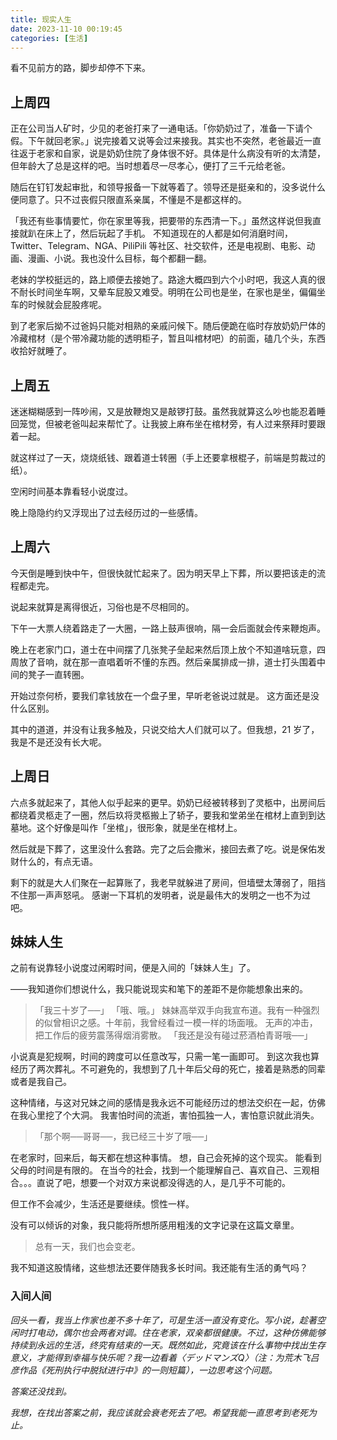 ```yaml
---
title: 现实人生
date: 2023-11-10 00:19:45
categories: [生活]
---
```


看不见前方的路，脚步却停不下来。

<!-- more -->

## 上周四

正在公司当人矿时，少见的老爸打来了一通电话。「你奶奶过了，准备一下请个假。下午就回老家。」说完接着又说等会过来接我。其实也不突然，老爸最近一直往返于老家和自家，说是奶奶住院了身体很不好。具体是什么病没有听的太清楚，但年龄大了总是这样的吧。当时想着尽一尽孝心，便打了三千元给老爸。

随后在钉钉发起审批，和领导报备一下就等着了。领导还是挺亲和的，没多说什么便同意了。只不过丧假只限直系亲属，不懂是不是都这样的。

「我还有些事情要忙，你在家里等我，把要带的东西清一下。」虽然这样说但我直接就趴在床上了，然后玩起了手机。
不知道现在的人都是如何消磨时间，Twitter、Telegram、NGA、PiliPili 等社区、社交软件，还是电视剧、电影、动画、漫画、小说。我也没什么目标，每个都翻一翻。

老妹的学校挺远的，路上顺便去接她了。路途大概四到六个小时吧，我这人真的很不耐长时间坐车啊，又晕车屁股又难受。明明在公司也是坐，在家也是坐，偏偏坐车的时候就会屁股疼呢。

到了老家后拗不过爸妈只能对相熟的亲戚问候下。随后便跪在临时存放奶奶尸体的冷藏棺材（是个带冷藏功能的透明柜子，暂且叫棺材吧）的前面，磕几个头，东西收拾好就睡了。

## 上周五

迷迷糊糊感到一阵吵闹，又是放鞭炮又是敲锣打鼓。虽然我就算这么吵也能忍着睡回笼觉，但被老爸叫起来帮忙了。让我披上麻布坐在棺材旁，有人过来祭拜时要跟着一起。

就这样过了一天，烧烧纸钱、跟着道士转圈（手上还要拿根棍子，前端是剪裁过的纸）。

空闲时间基本靠看轻小说度过。

晚上隐隐约约又浮现出了过去经历过的一些感情。

## 上周六

今天倒是睡到快中午，但很快就忙起来了。因为明天早上下葬，所以要把该走的流程都走完。

说起来就算是离得很近，习俗也是不尽相同的。

下午一大票人绕着路走了一大圈，一路上鼓声很响，隔一会后面就会传来鞭炮声。

晚上在老家门口，道士在中间摆了几张凳子垒起来然后顶上放个不知道啥玩意，四周放了音响，就在那一直唱着听不懂的东西。然后亲属排成一排，道士打头围着中间的凳子一直转圈。

开始过奈何桥，要我们拿钱放在一个盘子里，早听老爸说过就是。
这方面还是没什么区别。

其中的道道，并没有让我多触及，只说交给大人们就可以了。但我想，21 岁了，我是不是还没有长大呢。

## 上周日

六点多就起来了，其他人似乎起来的更早。奶奶已经被转移到了灵柩中，出房间后都绕着灵柩走了一圈，然后玖将灵柩搬上了轿子，要我和堂弟坐在棺材上直到到达墓地。这个好像是叫作「坐棺」，很形象，就是坐在棺材上。

然后就是下葬了，这里没什么套路。完了之后会撒米，接回去煮了吃。说是保佑发财什么的，有点无语。

剩下的就是大人们聚在一起算账了，我老早就躲进了房间，但墙壁太薄弱了，阻挡不住那一声声怒吼。
感谢一下耳机的发明者，说是最伟大的发明之一也不为过吧。

## 妹妹人生

之前有说靠轻小说度过闲暇时间，便是入间的「妹妹人生」了。

——我知道你们想说什么，我只能说现实和笔下的差距不是你能想象出来的。

>「我三十岁了──」
>「哦、哦。」
> 妹妹高举双手向我宣布道。我有一种强烈的似曾相识之感。十年前，我曾经看过一模一样的场面哦。
> 无声的冲击，把工作后的疲劳震荡得烟消雾散。
>「我还是没有碰过菸酒柏青哥哦──」

小说真是犯规啊，时间的跨度可以任意改写，只需一笔一画即可。
到这次我也算经历了两次葬礼。不可避免的，我想到了几十年后父母的死亡，接着是熟悉的同辈或者是我自己。

这种情绪，与这对兄妹之间的感情是我永远不可能经历过的想法交织在一起，仿佛在我心里挖了个大洞。
我害怕时间的流逝，害怕孤独一人，害怕意识就此消失。

>「那个啊──哥哥──，我已经三十岁了哦──」

在老家时，回来后，每天都在想这种事情。
想，自己会死掉的这个现实。
能看到父母的时间是有限的。
在当今的社会，找到一个能理解自己、喜欢自己、三观相合。。。直说了吧，想要一个对双方来说都没得选的人，是几乎不可能的。

但工作不会减少，生活还是要继续。惯性一样。

没有可以倾诉的对象，我只能将所想所感用粗浅的文字记录在这篇文章里。

> 总有一天，我们也会变老。

我不知道这股情绪，这些想法还要伴随我多长时间。我还能有生活的勇气吗？

### 入间人间

*回头一看，我当上作家也差不多十年了，可是生活一直没有变化。写小说，趁著空闲时打电动，偶尔也会两者对调。住在老家，双亲都很健康。不过，这种仿佛能够持续到永远的生活，终究有结束的一天。既然如此，究竟该在什么事物中找出生存意义，才能得到幸福与快乐呢？我一边看着〈デッドマンズQ〉（注：为荒木飞吕彦作品《死刑执行中脱狱进行中》的一则短篇），一边思考这个问题。*

*答案还没找到。*

*我想，在找出答案之前，我应该就会衰老死去了吧。希望我能一直思考到老死为止。*




